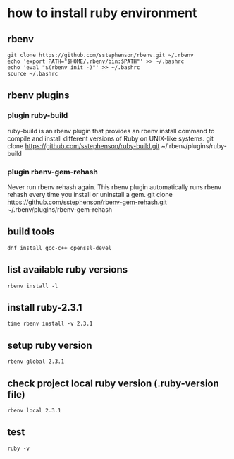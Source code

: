 # how to install ruby environment

## rbenv
    git clone https://github.com/sstephenson/rbenv.git ~/.rbenv
    echo 'export PATH="$HOME/.rbenv/bin:$PATH"' >> ~/.bashrc
    echo 'eval "$(rbenv init -)"' >> ~/.bashrc
    source ~/.bashrc

## rbenv plugins

### plugin ruby-build
ruby-build is an rbenv plugin that provides an rbenv install command to compile and install different versions of Ruby on UNIX-like systems.
    git clone https://github.com/sstephenson/ruby-build.git ~/.rbenv/plugins/ruby-build
    
### plugin rbenv-gem-rehash
Never run rbenv rehash again. This rbenv plugin automatically runs rbenv rehash every time you install or uninstall a gem.
    git clone https://github.com/sstephenson/rbenv-gem-rehash.git ~/.rbenv/plugins/rbenv-gem-rehash

## build tools
    dnf install gcc-c++ openssl-devel

## list available ruby versions
    rbenv install -l

## install ruby-2.3.1
    time rbenv install -v 2.3.1

## setup ruby version
    rbenv global 2.3.1

## check project local ruby version (.ruby-version file)
    rbenv local 2.3.1

## test
    ruby -v
